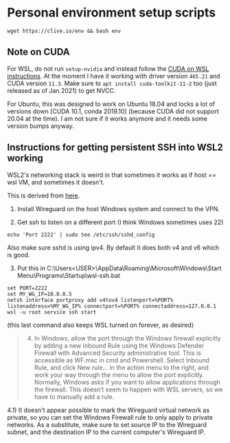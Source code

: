 # Personal environment setup scripts

```
wget https://clive.io/env && bash env
```


## Note on CUDA

For WSL, do not run `setup-nvidia` and instead follow the [CUDA on WSL instructions](https://docs.nvidia.com/cuda/wsl-user-guide/index.html). At the moment I have it working with driver version `465.21` and CUDA version `11.3`. Make sure to `apt install cuda-toolkit-11-2` too (just released as of Jan 2021) to get NVCC.

For Ubuntu, this was designed to work on Ubuntu 18.04 and locks a lot of versions down [CUDA 10.1, conda 2019.10] (because CUDA did not support 20.04 at the time). I am not sure if it works anymore and it needs some version bumps anyway.

## Instructions for getting persistent SSH into WSL2 working

WSL2's networking stack is weird in that sometimes it works as if host == wsl VM, and sometimes it doesn't.

This is derived from [here](https://www.williamjbowman.com/blog/2020/04/25/running-a-public-server-from-wsl-2/).

1) Install Wireguard on the host Windows system and connect to the VPN.

2) Get ssh to listen on a different port (I think Windows sometimes uses 22)
```
echo 'Port 2222' | sudo tee /etc/ssh/sshd_config
```
Also make sure sshd is using ipv4. By default it does both v4 and v6 which is good.

3) Put this in C:\Users\<USER>\AppData\Roaming\Microsoft\Windows\Start Menu\Programs\Startup\wsl-ssh.bat
```
set PORT=2222
set MY_WG_IP=10.0.0.5
netsh interface portproxy add v4tov4 listenport=%PORT% listenaddress=%MY_WG_IP% connectport=%PORT% connectaddress=127.0.0.1
wsl -u root service ssh start
```
(this last command also keeps WSL turned on forever, as desired)

> 4) In Windows, allow the port through the Windows firewall explicitly by adding a new Inbound Rule using the Windows Defender Firewall with Advanced Security administrative tool. This is accessible as WF.msc in cmd and Powershell. Select Inbound Rule, and click New rule... in the action menu to the right, and work your way through the menu to allow the port explicitly. Normally, Windows asks if you want to allow applications through the firewall. This doesn’t seem to happen with WSL servers, so we have to manually add a rule.

4.1) It doesn't appear possible to mark the Wireguard virtual network as private, so you can set the Windows Firewall rule to only apply to private networks. As a substitute, make sure to set source IP to the Wireguard subnet, and the destination IP to the current computer's Wireguard IP.

